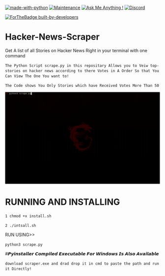[![made-with-python](https://img.shields.io/badge/Made%20with-Python-1f425f.svg)](https://www.python.org/)
[![Maintenance](https://img.shields.io/badge/Maintained%3F-yes-green.svg)](https://github.com/SxNade)
[![Ask Me Anything !](https://img.shields.io/badge/Ask%20me-anything-1abc9c.svg)](https://github.com/SxNade)
[![Discord](https://img.shields.io/discord/591914197219016707.svg?label=&logo=discord&logoColor=ffffff&color=7389D8&labelColor=6A7EC2)](https://github.com/SxNade)


[![ForTheBadge built-by-developers](http://ForTheBadge.com/images/badges/built-by-developers.svg)](https://github.com/SxNade)

# Hacker-News-Scraper
Get A list of all Stories on Hacker News Right in your terminal with one command 

`The Python Script scrape.py in this repositary Allows you to Veiw top-stories on hacker news according to there Votes in A Order So that You Can View The One You want to!`


`The Code shows You Only Stories which have Received Votes More Than 50`

![Capture](https://github.com/SxNade/Hacker-News-Scraper/blob/main/hn.gif)

# RUNNING AND INSTALLING

`1 chmod +x install.sh`

`2 ./intsall.sh`

RUN USING>>

`python3 scrape.py`

#𝙋𝙮𝙞𝙣𝙨𝙩𝙖𝙡𝙡𝙚𝙧 𝘾𝙤𝙢𝙥𝙞𝙡𝙚𝙙 𝙀𝙭𝙚𝙘𝙪𝙩𝙖𝙗𝙡𝙚 𝙁𝙤𝙧 𝙒𝙞𝙣𝙙𝙤𝙬𝙨 𝙄𝙨 𝘼𝙡𝙨𝙤 𝘼𝙫𝙖𝙞𝙡𝙖𝙗𝙡𝙚

`download scraper.exe and drad drop it in cmd to paste the path and run it Directly!`


